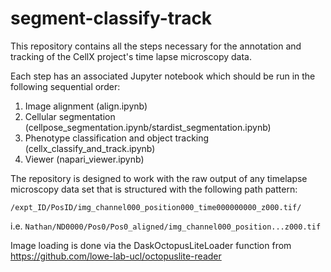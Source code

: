 # segment-classify-track

This repository contains all the steps necessary for the annotation and tracking of the CellX project's time lapse microscopy data.

Each step has an associated Jupyter notebook which should be run in the following sequential order:

1. Image alignment (align.ipynb)
2. Cellular segmentation (cellpose_segmentation.ipynb/stardist_segmentation.ipynb)
3. Phenotype classification and object tracking (cellx_classify_and_track.ipynb)
4. Viewer (napari_viewer.ipynb)

The repository is designed to work with the raw output of any timelapse microscopy data set that is structured with the following path pattern:

`/expt_ID/PosID/img_channel000_position000_time000000000_z000.tif/`


i.e. `Nathan/ND0000/Pos0/Pos0_aligned/img_channel000_position...z000.tif`

Image loading is done via the DaskOctopusLiteLoader function from https://github.com/lowe-lab-ucl/octopuslite-reader
